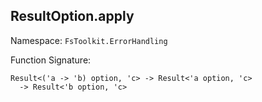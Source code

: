 ## ResultOption.apply

Namespace: `FsToolkit.ErrorHandling`

Function Signature:

```
Result<('a -> 'b) option, 'c> -> Result<'a option, 'c> 
  -> Result<'b option, 'c>
```